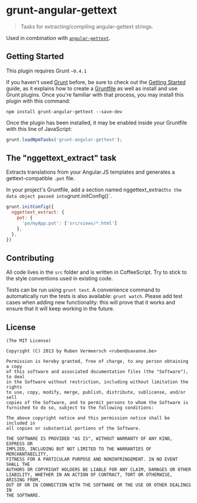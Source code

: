 # grunt-angular-gettext

> Tasks for extracting/compiling angular-gettext strings.

Used in combination with [`angular-gettext`](https://github.com/rubenv/angular-gettext).


## Getting Started
This plugin requires Grunt `~0.4.1`

If you haven't used [Grunt](http://gruntjs.com/) before, be sure to check out the [Getting Started](http://gruntjs.com/getting-started) guide, as it explains how to create a [Gruntfile](http://gruntjs.com/sample-gruntfile) as well as install and use Grunt plugins. Once you're familiar with that process, you may install this plugin with this command:

```shell
npm install grunt-angular-gettext --save-dev
```

Once the plugin has been installed, it may be enabled inside your Gruntfile with this line of JavaScript:

```js
grunt.loadNpmTasks('grunt-angular-gettext');
```

## The "nggettext_extract" task

Extracts translations from your Angular.JS templates and generates a gettext-compatible `.pot` file.

In your project's Gruntfile, add a section named nggettext_extract` to the data object passed into `grunt.initConfig()`.

```js
grunt.initConfig({
  nggettext_extract: {
    pot: {
      'po/myApp.pot': ['src/views/*.html']
    },
  },
})
```

## Contributing
All code lives in the `src` folder and is written in CoffeeScript. Try to stick to the style conventions used in existing code.

Tests can be run using `grunt test`. A convenience command to automatically run the tests is also available: `grunt watch`. Please add test cases when adding new functionality: this will prove that it works and ensure that it will keep working in the future.
    
## License 

    (The MIT License)

    Copyright (C) 2013 by Ruben Vermeersch <ruben@savanne.be>

    Permission is hereby granted, free of charge, to any person obtaining a copy
    of this software and associated documentation files (the "Software"), to deal
    in the Software without restriction, including without limitation the rights
    to use, copy, modify, merge, publish, distribute, sublicense, and/or sell
    copies of the Software, and to permit persons to whom the Software is
    furnished to do so, subject to the following conditions:

    The above copyright notice and this permission notice shall be included in
    all copies or substantial portions of the Software.

    THE SOFTWARE IS PROVIDED "AS IS", WITHOUT WARRANTY OF ANY KIND, EXPRESS OR
    IMPLIED, INCLUDING BUT NOT LIMITED TO THE WARRANTIES OF MERCHANTABILITY,
    FITNESS FOR A PARTICULAR PURPOSE AND NONINFRINGEMENT. IN NO EVENT SHALL THE
    AUTHORS OR COPYRIGHT HOLDERS BE LIABLE FOR ANY CLAIM, DAMAGES OR OTHER
    LIABILITY, WHETHER IN AN ACTION OF CONTRACT, TORT OR OTHERWISE, ARISING FROM,
    OUT OF OR IN CONNECTION WITH THE SOFTWARE OR THE USE OR OTHER DEALINGS IN
    THE SOFTWARE.
